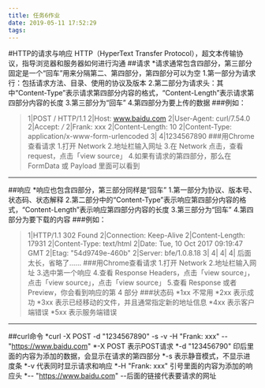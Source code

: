 ```yaml
---
title: 任务6作业
date: 2019-05-11 17:52:29
tags:
---
```

#HTTP的请求与响应
HTTP（HyperText Transfer Protocol），超文本传输协议，指导浏览器和服务器如何进行沟通
##请求
*请求通常包含四部分，第三部分固定是一个“回车”用来分隔第二、第四部分，第四部分可以为空
1.第一部分为请求行：包括请求方法、目录、使用的协议及版本
2.第二部分为请求头：其中“Content-Type”表示请求第四部分内容的格式，“Content-Length”表示请求第四部分内容的长度
3.第三部分为“回车”
4.第四部分为要上传的数据
###例如：
> 1|POST / HTTP/1.1
> 2|Host: www.baidu.com
> 2|User-Agent: curl/7.54.0
> 2|Accept: */*
> 2|Frank: xxx
> 2|Content-Length: 10
> 2|Content-Type: application/x-www-form-urlencoded
> 3|
> 4|1234567890
###用Chrome查看请求
1.打开 Network
2.地址栏输入网址
3.在 Network 点击，查看 request，点击「view source」
4.如果有请求的第四部分，那么在 FormData 或 Payload 里面可以看到
***
##响应
*响应也包含四部分，第三部分同样是“回车”
1.第一部分为协议、版本号、状态码、状态解释
2.第二部分中的“Content-Type”表示响应第四部分内容的格式，“Content-Length”表示响应第四部分内容的长度
3.第三部分为“回车”
4.第四部分为要下载的内容
###例如：
> 1|HTTP/1.1 302 Found
> 2|Connection: Keep-Alive
> 2|Content-Length: 17931
> 2|Content-Type: text/html
> 2|Date: Tue, 10 Oct 2017 09:19:47 GMT
> 2|Etag: "54d9749e-460b"
> 2|Server: bfe/1.0.8.18
> 3|
> 4|<html>
> 4|<head>
> 4|<meta http-equiv="content-type" content="text/html;charset=utf-8"> 后面太长，省略了……
###用Chrome查看请求
1.打开 Network
2.地址栏输入网址
3.选中第一个响应
4.查看 Response Headers，点击「view source」，点击「view source」，点击「view source」
5.查看 Response 或者 Preview，你会看到响应的第 4 部分
###状态码
*1xx 不常用
*2xx 表示成功
*3xx 表示已经移动的文件，并且通常指定新的地址信息
*4xx 表示客户端错误
*5xx 表示服务端错误
***
##curl命令
*curl -X POST -d "1234567890" -s -v -H "Frank: xxx" -- "https://www.baidu.com"
*-X POST 表示POST请求
*-d "123456790" 印后里面的内容为添加的数据，会显示在请求的第四部分
*-s 表示静音模式，不显示进度条
*-v 代表同时显示请求和响应
*-H "Frank: xxx" 引号里面的内容为添加的响应头
*-- "https://www.baidu.com" --后面的链接代表要请求的网址